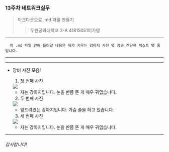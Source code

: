 ### 13주차 네트워크실무
> 마크다운으로 .md 파일 만들기
>> 두원공과대학교 3-A 41815051이가영
-------------------------------------
` ` ` 
이 .md 파일 안에 들어갈 내용은 제가 키우는 강아지 사진 몇 장과 간단한 텍스트 몇 줄입니다.
` ` ` 

-------------------------------------
-------------------------------------
+ 깡비 사진 모음!
  1. 첫 번째 사진
  <img src="https://i.ibb.co/yXknZsz/Rkd1.jpg">   
  
  - 자는 강아지입니다. 눈을 반쯤 뜬 게 매우 귀엽습니다.   
  
  2. 두 번째 사진
  <img src="https://i.ibb.co/gWbDByk/Rkd2.jpg">   
  
  - 엎드려있는 강아지입니다. 가슴 줄을 하고 있습니다. 
 
  3. 세 번째 사진
  <img src="https://i.ibb.co/gWbDByk/Rkd2.jpg">   
  
  - 자는 강아지입니다. 눈을 반쯤 뜬 게 매우 귀엽습니다. 
-------------------------------------
###### 감사합니다!
